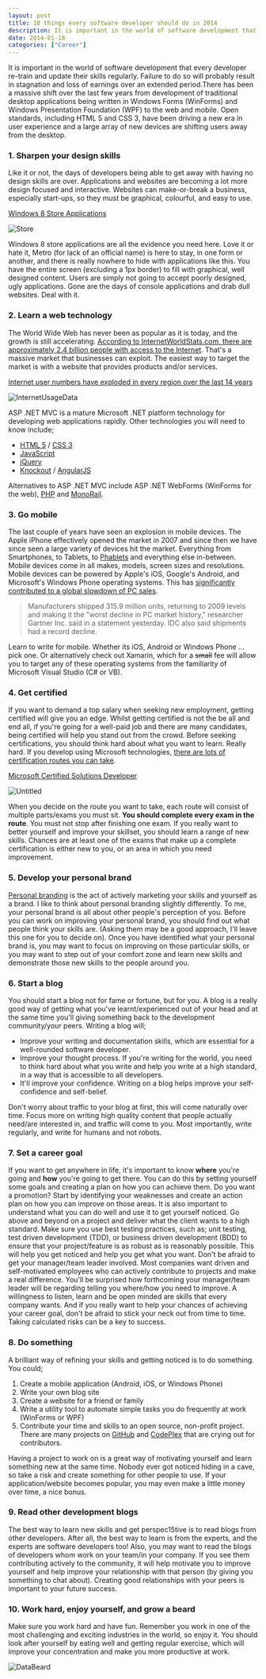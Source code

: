 ```yaml
---
layout: post
title: 10 things every software developer should do in 2014
description: It is important in the world of software development that every developer re-train and update their skills regularly.  Here's what to learn in 2014.
date: 2014-01-18
categories: ["Career"]
---
```


It is important in the world of software development that every developer re-train and update their skills regularly. Failure to do so will probably result in stagnation and loss of earnings over an extended period.There has been a massive shift over the last few years from development of traditional desktop applications being written in Windows Forms (WinForms) and Windows Presentation Foundation (WPF) to the web and mobile. Open standards, including HTML 5 and CSS 3, have been driving a new era in user experience and a large array of new devices are shifting users away from the desktop.

### 1. Sharpen your design skills

Like it or not, the days of developers being able to get away with having no design skills are over. Applications and websites are becoming a lot more design focused and interactive. Websites can make-or-break a business, especially start-ups, so they must be graphical, colourful, and easy to use.

<u>Windows 8 Store Applications</u>

![Store](store1.png)

Windows 8 store applications are all the evidence you need here. Love it or hate it, Metro (for lack of an official name) is here to stay, in one form or another, and there is really nowhere to hide with applications like this. You have the entire screen (excluding a 1px border) to fill with graphical, well designed content. Users are simply not going to accept poorly designed, ugly applications. Gone are the days of console applications and drab dull websites. Deal with it.

### 2. Learn a web technology

The World Wide Web has never been as popular as it is today, and the growth is still accelerating. [According to InternetWorldStats.com, there are approximately 2.4 billion people with access to the Internet](http://www.internetworldstats.com/stats.htm 'InternetWorldStats.com'). That's a massive market that businesses can exploit. The easiest way to target the market is with a website that provides products and/or services.

<u>Internet user numbers have exploded in every region over the last 14 years</u>

![InternetUsageData](internetusagedata1.png)

ASP .NET MVC is a mature Microsoft .NET platform technology for developing web applications rapidly. Other technologies you will need to know include;

* [HTML 5](http://www.w3schools.com/html/html5_intro.asp) / [CSS 3](http://www.htmlgoodies.com/html5/tutorials/learn-css3-from-a-z-getting-started-with-layouts-.html)
* [JavaScript](https://developer.mozilla.org/en-US/docs/Web/JavaScript/Getting_Started)
* [jQuery](http://www.w3schools.com/jquery/default.asp?utm_source=twitterfeed&utm_medium=twitter)
* [Knockout](http://knockoutjs.com/documentation/introduction.html) / [AngularJS](https://geekli.st/zmilan/links/20659)

Alternatives to ASP .NET MVC include ASP .NET WebForms (WinForms for the web), [PHP](http://www.php.net/manual/en/getting-started.php) and [MonoRail](http://www.castleproject.org/projects/monorail/).

### 3. Go mobile

The last couple of years have seen an explosion in mobile devices. The Apple iPhone effectively opened the market in 2007 and since then we have since seen a large variety of devices hit the market. Everything from Smartphones, to Tablets, to [Phablets](http://en.wikipedia.org/wiki/Phablet) and everything else in-between. Mobile devices come in all makes, models, screen sizes and resolutions. Mobile devices can be powered by Apple's iOS, Google's Android, and Microsoft's Windows Phone operating systems. This has [significantly contributed to a global slowdown of PC sales](http://www.businessweek.com/news/2014-01-09/pc-shipments-decline-6-dot-9-percent-in-lackluster-holiday-shopping).

> Manufacturers shipped 315.9 million units, returning to 2009 levels and making it the "worst decline in PC market history," researcher Gartner Inc. said in a statement yesterday. IDC also said shipments had a record decline.

Learn to write for mobile. Whether its iOS, Android or Windows Phone ... pick one. Or alternatively check out Xamarin, which for a <strike>small</strike> fee will allow you to target any of these operating systems from the familiarity of Microsoft Visual Studio (C# or VB).

### 4. Get certified

If you want to demand a top salary when seeking new employment, getting certified will give you an edge. Whilst getting certified is not the be all and end all, if you're going for a well-paid job and there are many candidates, being certified will help you stand out from the crowd. Before seeking certifications, you should think hard about what you want to learn. Really hard. If you develop using Microsoft technologies, [there are lots of certification routes you can take](http://www.microsoft.com/learning/en-gb/certification-overview.aspx).

<u>Microsoft Certified Solutions Developer</u>

![Untitled](untitled1.png)

When you decide on the route you want to take, each route will consist of multiple parts/exams you must sit. **You should complete every exam in the route**. You must not stop after finishing one exam. If you really want to better yourself and improve your skillset, you should learn a range of new skills. Chances are at least one of the exams that make up a complete certification is either new to you, or an area in which you need improvement.

### 5. Develop your personal brand

[Personal branding](http://andrewtokeley.net/archive/2008/07/16/so-whatrsquos-your-personal-developer-brand.aspx) is the act of actively marketing your skills and yourself as a brand. I like to think about personal branding slightly differently. To me, your personal brand is all about other people's perception of you. Before you can work on improving your personal brand, you should find out what people think your skills are. (Asking them may be a good approach, I'll leave this one for you to decide on). Once you have identified what your personal brand is, you may want to focus on improving on those particular skills, or you may want to step out of your comfort zone and learn new skills and demonstrate those new skills to the people around you.

### 6. Start a blog

You should start a blog not for fame or fortune, but for you. A blog is a really good way of getting what you've learnt/experienced out of your head and at the same time you'll giving something back to the development community/your peers. Writing a blog will;

* Improve your writing and documentation skills, which are essential for a well-rounded software developer.
* Improve your thought process. If you're writing for the world, you need to think hard about what you write and help you write at a high standard, in a way that is accessible to all developers.
* It'll improve your confidence. Writing on a blog helps improve your self-confidence and self-belief.

Don't worry about traffic to your blog at first, this will come naturally over time. Focus more on writing high quality content that people actually need/are interested in, and traffic will come to you. Most importantly, write regularly, and write for humans and not robots.

### 7. Set a career goal

If you want to get anywhere in life, it's important to know **where** you're going and **how** you're going to get there. You can do this by setting yourself some goals and creating a plan on how you can achieve them. Do you want a promotion? Start by identifying your weaknesses and create an action plan on how you can improve on those areas. It is also important to understand what you can do well and use it to get yourself noticed. Go above and beyond on a project and deliver what the client wants to a high standard. Make sure you use best testing practices, such as; unit testing, test driven development (TDD), or business driven development (BDD) to ensure that your project/feature is as robust as is reasonably possible. This will help you get noticed and help you get what you want. Don't be afraid to get your manager/team leader involved. Most companies want driven and self-motivated employees who can actively contribute to projects and make a real difference. You'll be surprised how forthcoming your manager/team leader will be regarding telling you where/how you need to improve. A willingness to listen, learn and be open minded are skills that every company wants. And if you really want to help your chances of achieving your career goal, don't be afraid to stick your neck out from time to time. Taking calculated risks can be a key to success.

### 8. Do something

A brilliant way of refining your skills and getting noticed is to do something. You could;

1.  Create a mobile application (Android, iOS, or Windows Phone)
2.  Write your own blog site
3.  Create a website for a friend or family
4.  Write a utility tool to automate simple tasks you do frequently at work (WinForms or WPF)
5.  Contribute your time and skills to an open source, non-profit project. There are many projects on [GitHub](https://help.github.com/articles/fork-a-repo) and [CodePlex](http://www.codeplex.com/site/search/openings) that are crying out for contributors.

Having a project to work on is a great way of motivating yourself and learn something new at the same time. Nobody ever got noticed hiding in a cave, so take a risk and create something for other people to use. If your application/website becomes popular, you may even make a little money over time, a nice bonus.

### 9. Read other development blogs

The best way to learn new skills and get perspec15tive is to read blogs from other developers. After all, the best way to learn is from the experts, and the experts are software developers too! Also, you may want to read the blogs of developers whom work on your team/in your company. If you see them contributing actively to the community, it will help motivate you to improve yourself and help improve your relationship with that person (by giving you something to chat about). Creating good relationships with your peers is important to your future success.

### 10. Work hard, enjoy yourself, and grow a beard

Make sure you work hard and have fun. Remember you work in one of the most challenging and exciting industries in the world, so enjoy it. You should look after yourself by eating well and getting regular exercise, which will improve your concentration and make you more productive at work.

![DataBeard](databeard1.png)
